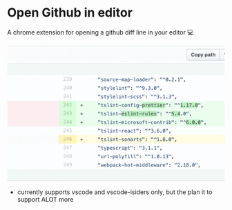 # Open Github in editor

A chrome extension for opening a github diff line in your editor 💻

![](record.gif)

- currently supports vscode and vscode-isiders only, but the plan it to support ALOT more
